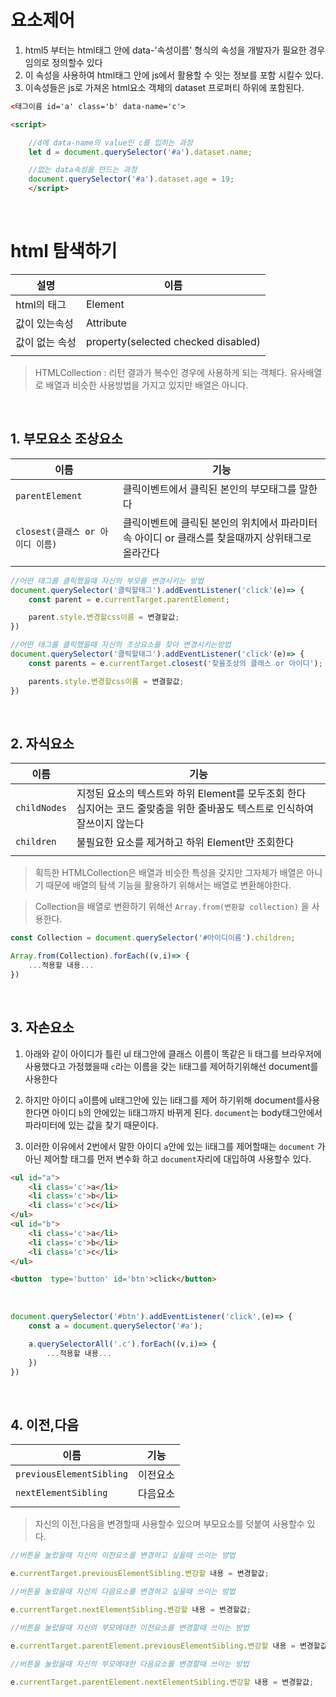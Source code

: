 # 요소제어

1. html5 부터는 html태그 안에 data-'속성이름' 형식의 속성을 개발자가 필요한 경우 임의로 정의할수 있다
2. 이 속성을 사용하여 html태그 안에 js에서 활용할 수 잇는 정보를 포함 시킬수 있다.
3. 이속성들은 js로 가져온 html요소 객체의 dataset 프로퍼티 하위에 포함된다.

```html
<태그이름 id='a' class='b' data-name='c'>

<script>

    //d에 data-name의 value인 c를 입히는 과정
    let d = document.querySelector('#a').dataset.name;

    //없는 data속성을 만드는 과정
    document.querySelector('#a').dataset.age = 19;
    </script>
```

<br>

# html 탐색하기

|설명|이름|
|---|---|
|html의 태그| Element|
|값이 있는속성| Attribute|
|값이 없는 속성| property(selected checked disabled)|
|||

> HTMLCollection : 리턴 결과가 복수인 경우에 사용하게 되는 객체다. 유사배열로 배열과 비슷한 사용방법을 가지고 있지만 배열은 아니다. 
 
<br>

## 1. 부모요소 조상요소

|이름|기능|
|---|---|
|`parentElement`|클릭이벤트에서 클릭된 본인의 부모태그를 말한다|
|`closest(클래스 or 아이디 이름)`|클릭이벤트에 클릭된 본인의 위치에서 파라미터속 아이디 or 클래스를 찾을때까지 상위태그로 올라간다|
|||

```js
//어떤 태그를 클릭했을때 자신의 부모를 변경시키는 방법
document.querySelector('클릭할태그').addEventListener('click'(e)=> {
    const parent = e.currentTarget.parentElement;

    parent.style.변경할css이름 = 변결할값;
})

//어떤 태그를 클릭했을때 자신의 조상요소를 찾아 변경시키는방법
document.querySelector('클릭할태그').addEventListener('click'(e)=> {
    const parents = e.currentTarget.closest('찾을조상의 클래스 or 아이디');

    parents.style.변경할css이름 = 변결할값;
})
```

<br>

## 2. 자식요소

|이름|기능|
|---|---|
|`childNodes`|지정된 요소의 텍스트와 하위 Element를 모두조회 한다 <br>심지어는 코드 줄맞춤을 위한 줄바꿈도 텍스트로 인식하여 잘쓰이지 않는다|
|`children`|불필요한 요소를 제거하고 하위 Element만 조회한다|
|||

>획득한 HTMLCollection은 배열과 비슷한 특성을 갖지만 그자체가 배열은 아니기 때문에 배열의 탐색 기능을 활용하기 위해서는 배열로 변환해야한다.

>Collection을 배열로 변환하기 위해선 `Array.from(변환할 collection)` 을 사용한다.

```js
const Collection = document.querySelector('#아이디이름').children;

Array.from(Collection).forEach((v,i)=> {
    ...적용할 내용...
})
```

<br>

## 3. 자손요소

1. 아래와 같이 아이디가 틀린 ul 태그안에 클래스 이름이 똑같은 li 태그를 브라우저에 사용했다고 가정했을때 `c`라는 이름을 갖는 li태그를 제어하기위해선 document를 사용한다

2. 하지만 아이디 `a`이름에 ul태그안에 있는 li태그를 제어 하기위해 document를사용한다면 아이디 `b`의 안에있는 li태그까지 바뀌게 된다. `document`는 body태그안에서 파라미터에 있는 값을 찾기 때문이다.

3. 이러한 이유에서 2번에서 말한 아이디 `a`안에 있는 li태그를 제어할때는 `document` 가 아닌 제어할 태그를 먼저 변수화 하고 `document`자리에 대입하여 사용할수 있다.

```html
<ul id="a">
    <li class='c'>a</li>
    <li class='c'>b</li>
    <li class='c'>c</li>
</ul>
<ul id="b">
    <li class='c'>a</li>
    <li class='c'>b</li>
    <li class='c'>c</li>
</ul>

<button  type='button' id='btn'>click</button>
```

<br>

```js
document.querySelector('#btn').addEventListener('click',(e)=> {
    const a = document.querySelector('#a');

    a.querySelectorAll('.c').forEach((v,i)=> {
        ...적용할 내용...
    })
})
```

<br>

## 4. 이전,다음

|이름|기능|
|---|---|
|`previousElementSibling`|이전요소|
|`nextElementSibling`|다음요소|
|||

>자신의 이전,다음을 변경할때 사용할수 있으며 부모요소를 덧붙여 사용할수 있다.

```js
//버튼을 눌렀을때 자신의 이전요소를 변경하고 싶을때 쓰이는 방법

e.currentTarget.previousElementSibling.변강할 내용 = 변경할값;

//버튼을 눌렀을때 자신의 다음요소를 변경하고 싶을때 쓰이는 방법

e.currentTarget.nextElementSibling.변강할 내용 = 변경할값;

//버튼을 눌렀을때 자신의 부모에대한 이전요소를 변경할때 쓰이는 방법

e.currentTarget.parentElement.previousElementSibling.변강할 내용 = 변경할값;

//버튼을 눌렀을때 자신의 부모에대한 다음요소를 변경할때 쓰이는 방법

e.currentTarget.parentElement.nextElementSibling.변강할 내용 = 변경할값;

```